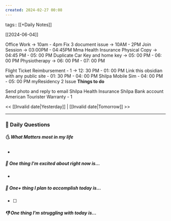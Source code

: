 ```yaml
---
created: 2024-02-27 00:08
---
```

tags:: [[+Daily Notes]]

[[2024-06-04]]

Office Work -> 10am - 4pm
Fix 3 document issue -> 10AM - 2PM
Join Session -> 03:00PM - 04:45PM 
Mma Health Insurance Physical Copy -> 04:45 PM - 05: 00 PM
Duplicate Car Key and home key -> 05: 00 PM -  06: 00 PM
Physiotherapy -> 06: 00 PM - 07: 00 PM

Flight Ticket Reimbursement - 1 -> 12: 30 PM - 01: 00 PM
Link this obsidian with any public site - 01: 30 PM - 04: 00 PM
Shilpa Mobile Sim - 04: 00 PM - 05: 00 PM
myResidency 2 Issue 
**Things to do**

Send photo and reply to email
Shilpa Health Insurance
Shilpa Bank account
American Tourister Warranty - 1

<< [[Invalid date|Yesterday]] | [[Invalid date|Tomorrow]] >>

---
### 📅 Daily Questions
##### 🌜 What Matters most in my life
- 

##### 🙌 One thing I'm excited about right now is...
- 

##### 🚀 One+ thing I plan to accomplish today is...
- [ ] 

##### 👎 One thing I'm struggling with today is...
